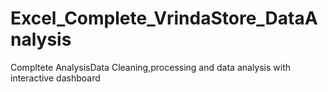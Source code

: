 # Excel_Complete_VrindaStore_DataAnalysis
 Compltete AnalysisData Cleaning,processing and data analysis with interactive dashboard
